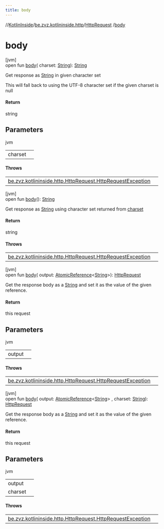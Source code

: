 ```yaml
---
title: body
---
```

//[KotlinInside](../../../index.html)/[be.zvz.kotlininside.http](../index.html)/[HttpRequest](index.html)
/[body](body.html)

# body

[jvm]\
open fun [body](body.html)(
charset: [String](https://docs.oracle.com/javase/7/docs/api/java/lang/String.html)): [String](https://docs.oracle.com/javase/7/docs/api/java/lang/String.html)

Get response as [String](https://docs.oracle.com/javase/7/docs/api/java/lang/String.html) in given character set

This will fall back to using the UTF-8 character set if the given charset is null

#### Return

string

## Parameters


jvm

| | |
|---|---|
| charset |  |

#### Throws

| | |
|---|---|
| [be.zvz.kotlininside.http.HttpRequest.HttpRequestException](-http-request-exception/index.html) |  |

[jvm]\
open fun [body](body.html)(): [String](https://docs.oracle.com/javase/7/docs/api/java/lang/String.html)

Get response as [String](https://docs.oracle.com/javase/7/docs/api/java/lang/String.html) using character set returned
from [charset](charset.html)

#### Return

string

#### Throws

| | |
|---|---|
| [be.zvz.kotlininside.http.HttpRequest.HttpRequestException](-http-request-exception/index.html) |  |

[jvm]\
open fun [body](body.html)(
output: [AtomicReference](https://docs.oracle.com/javase/7/docs/api/java/util/concurrent/atomic/AtomicReference.html)<[String](https://docs.oracle.com/javase/7/docs/api/java/lang/String.html)>): [HttpRequest](index.html)

Get the response body as a [String](https://docs.oracle.com/javase/7/docs/api/java/lang/String.html) and set it as the
value of the given reference.

#### Return

this request

## Parameters


jvm

| | |
|---|---|
| output |  |

#### Throws

| | |
|---|---|
| [be.zvz.kotlininside.http.HttpRequest.HttpRequestException](-http-request-exception/index.html) |  |

[jvm]\
open fun [body](body.html)(
output: [AtomicReference](https://docs.oracle.com/javase/7/docs/api/java/util/concurrent/atomic/AtomicReference.html)<[String](https://docs.oracle.com/javase/7/docs/api/java/lang/String.html)>
, charset: [String](https://docs.oracle.com/javase/7/docs/api/java/lang/String.html)): [HttpRequest](index.html)

Get the response body as a [String](https://docs.oracle.com/javase/7/docs/api/java/lang/String.html) and set it as the
value of the given reference.

#### Return

this request

## Parameters

jvm

| | |
|---|---|
| output |  |
| charset |  |

#### Throws

| | |
|---|---|
| [be.zvz.kotlininside.http.HttpRequest.HttpRequestException](-http-request-exception/index.html) |  |



